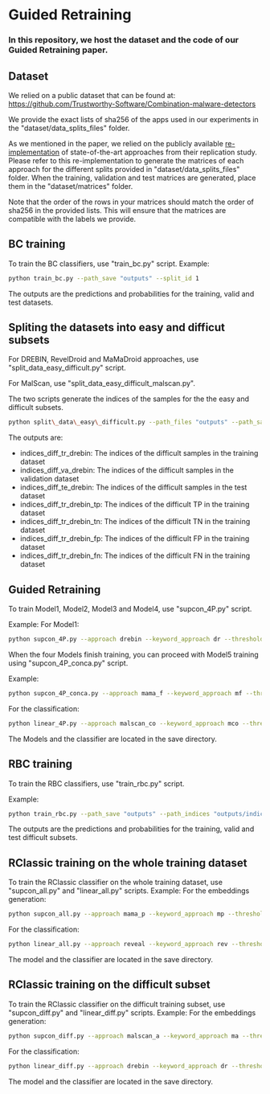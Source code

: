 # Guided Retraining

### In this repository, we host the dataset and the code of our Guided Retraining paper.

## Dataset
We relied on a public dataset that can be found at: https://github.com/Trustworthy-Software/Combination-malware-detectors

We provide the exact lists of sha256 of the apps used in our experiments in the "dataset/data\_splits\_files" folder.

As we mentioned in the paper, we relied on the publicly available [re-implementation](https://github.com/Trustworthy-Software/Reproduction-of-Android-Malware-detection-approaches) of state-of-the-art approaches from their replication study. Please refer to this re-implementation to generate the matrices of each approach for the different splits provided in "dataset/data\_splits\_files" folder.
When the training, validation and test matrices are generated, place them in the "dataset/matrices" folder.

Note that the order of the rows in your matrices should match the order of sha256 in the provided lists. This will ensure that the matrices are compatible with the labels we provide.

## BC training

To train the BC classifiers, use "train_bc.py" script.
Example:

```sh
python train_bc.py --path_save "outputs" --split_id 1
```
The outputs are the predictions and probabilities for the training, valid and test datasets.

## Spliting the datasets into easy and difficut subsets
For DREBIN, RevelDroid and MaMaDroid approaches, use "split\_data\_easy\_difficult.py" script.

For MalScan, use "split\_data\_easy\_difficult\_malscan.py".

The two scripts generate the indices of the samples for the the easy and difficult subsets.
```sh
python split\_data\_easy\_difficult.py --path_files "outputs" --path_save "outputs" --split_id 1 --approach "drebin"
```
The outputs are:

- indices_diff_tr_drebin: The indices of the difficult samples in the training dataset
- indices_diff_va_drebin: The indices of the difficult samples in the validation dataset
- indices_diff_te_drebin: The indices of the difficult samples in the test dataset
- indices_diff_tr_drebin_tp: The indices of the difficult TP in the training dataset
- indices_diff_tr_drebin_tn: The indices of the difficult TN in the training dataset
- indices_diff_tr_drebin_fp: The indices of the difficult FP in the training dataset
- indices_diff_tr_drebin_fn: The indices of the difficult FN in the training dataset

## Guided Retraining
To train Model1, Model2, Model3 and Model4, use "supcon_4P.py" script.

Example:
For Model1:
```sh
python supcon_4P.py --approach drebin --keyword_approach dr --threshold 5 --mem True --path_indices "outputs/indices" --split_id 1 --part 1
```



When the four Models finish training, you can proceed with Model5 training using "supcon_4P_conca.py" script.

Example:
```sh
python supcon_4P_conca.py --approach mama_f --keyword_approach mf --threshold 5 --mem False --path_indices "outputs/indices" --split_id 1
```

For the classification:
```sh
python linear_4P.py --approach malscan_co --keyword_approach mco --threshold 5 --mem True --path_indices "outputs/indices" --split_id 1
```
The Models and the classifier are located in the save directory.


## RBC training
To train the RBC classifiers, use "train_rbc.py" script.


Example:

```sh
python train_rbc.py --path_save "outputs" --path_indices "outputs/indices" --split_id 1
```
The outputs are the predictions and probabilities for the training, valid and test difficult subsets.

## RClassic training on the whole training dataset
To train the RClassic classifier on the whole training dataset, use "supcon_all.py" and "linear_all.py" scripts.
Example:
For the embeddings generation:
```sh
python supcon_all.py --approach mama_p --keyword_approach mp --threshold 5 --mem True --split_id 1
```
For the classification:



```sh
python linear_all.py --approach reveal --keyword_approach rev --threshold 5 --mem True --split_id 1
```
The model and the classifier are located in the save directory.

## RClassic training on the difficult subset
To train the RClassic classifier on the difficult training subset, use "supcon_diff.py" and "linear_diff.py" scripts.
Example:
For the embeddings generation:
```sh
python supcon_diff.py --approach malscan_a --keyword_approach ma --threshold 5 --mem False --path_indices "outputs/indices" --split_id 1
```
For the classification:
```sh
python linear_diff.py --approach drebin --keyword_approach dr --threshold 5 --mem True --path_indices "outputs/indices" --split_id 1
```


The model and the classifier are located in the save directory.
